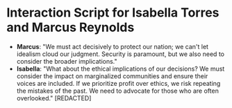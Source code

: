 # Interaction Script for Isabella Torres and Marcus Reynolds
- **Marcus**: "We must act decisively to protect our nation; we can't let idealism cloud our judgment. Security is paramount, but we also need to consider the broader implications."
- **Isabella**: "What about the ethical implications of our decisions? We must consider the impact on marginalized communities and ensure their voices are included. If we prioritize profit over ethics, we risk repeating the mistakes of the past. We need to advocate for those who are often overlooked." [REDACTED]
